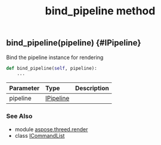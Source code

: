 ﻿---
title: bind_pipeline method
second_title: Aspose.3D for Python via .NET API References
description: 
type: docs
weight: 40
url: /python-net/aspose.threed.render/icommandlist/bind_pipeline/
is_root: false
---

## bind_pipeline(pipeline) {#IPipeline}

Bind the pipeline instance for rendering



```python
def bind_pipeline(self, pipeline):
    ...
```


| Parameter | Type | Description |
| :- | :- | :- |
| pipeline | [IPipeline](/3d/python-net/aspose.threed.render/ipipeline) |  |



### See Also
* module [aspose.threed.render](../../)
* class [ICommandList](/3d/python-net/aspose.threed.render/icommandlist)
